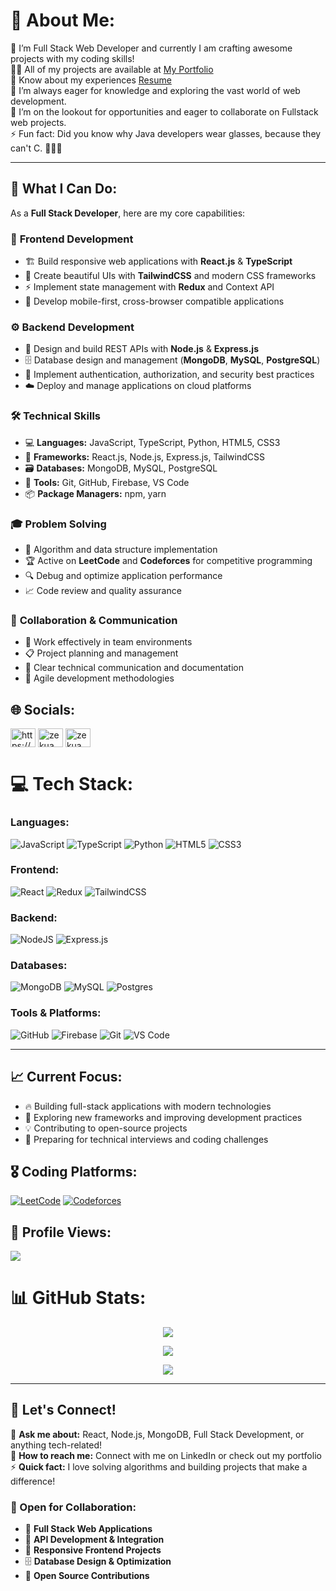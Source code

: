 # 💫 About Me:
🔭 I’m Full Stack Web Developer and currently I am crafting awesome projects with my coding skills!<br>👨‍💻 All of my projects are available at [My Portfolio](https://zekua.tech)<br>📄 Know about my experiences [Resume](https://drive.google.com/file/d/19eftkhrRFT-8mm8JzfaVHcEwdgdJxprf/view)<br>🌱 I’m always eager for knowledge and exploring the vast world of web development.<br>👯 I’m on the lookout for opportunities and eager to collaborate on Fullstack web projects.<br>⚡ Fun fact: Did you know why Java developers wear glasses, because they can't C. 👨‍💻😂

---

## 🤖 What I Can Do:

As a **Full Stack Developer**, here are my core capabilities:

### 🎯 **Frontend Development**
- 🏗️ Build responsive web applications with **React.js** & **TypeScript**
- 🎨 Create beautiful UIs with **TailwindCSS** and modern CSS frameworks
- ⚡ Implement state management with **Redux** and Context API
- 📱 Develop mobile-first, cross-browser compatible applications

### ⚙️ **Backend Development**
- 🔧 Design and build REST APIs with **Node.js** & **Express.js**
- 🗄️ Database design and management (**MongoDB**, **MySQL**, **PostgreSQL**)
- 🔐 Implement authentication, authorization, and security best practices
- ☁️ Deploy and manage applications on cloud platforms

### 🛠️ **Technical Skills**
- 💻 **Languages:** JavaScript, TypeScript, Python, HTML5, CSS3
- 🚀 **Frameworks:** React.js, Node.js, Express.js, TailwindCSS
- 🗃️ **Databases:** MongoDB, MySQL, PostgreSQL
- 🔧 **Tools:** Git, GitHub, Firebase, VS Code
- 📦 **Package Managers:** npm, yarn

### 🎓 **Problem Solving**
- 🧩 Algorithm and data structure implementation
- 🏆 Active on **LeetCode** and **Codeforces** for competitive programming
- 🔍 Debug and optimize application performance
- 📈 Code review and quality assurance

### 🤝 **Collaboration & Communication**
- 👥 Work effectively in team environments
- 📋 Project planning and management
- 💬 Clear technical communication and documentation
- 🎯 Agile development methodologies

## 🌐 Socials:
<p align="left">
<a href="https://linkedin.com/in/zekariyas-kumsa" target="blank"><img align="center" src="https://raw.githubusercontent.com/rahuldkjain/github-profile-readme-generator/master/src/images/icons/Social/linked-in-alt.svg" alt="https://www.linkedin.com/in/zekariyas-kumsa" height="30" width="40" /></a>
<a href="https://www.leetcode.com/zekua" target="blank"><img align="center" src="https://raw.githubusercontent.com/rahuldkjain/github-profile-readme-generator/master/src/images/icons/Social/leet-code.svg" alt="zekua" height="30" width="40" /></a>
<a href="https://codeforces.com/profile/zekua" target="blank"><img align="center" src="https://raw.githubusercontent.com/rahuldkjain/github-profile-readme-generator/master/src/images/icons/Social/codeforces.svg" alt="zekua" height="30" width="40" /></a>
</p>

# 💻 Tech Stack:

### **Languages:**
![JavaScript](https://img.shields.io/badge/javascript-%23323330.svg?style=for-the-badge&logo=javascript&logoColor=%23F7DF1E) 
![TypeScript](https://img.shields.io/badge/typescript-%23007ACC.svg?style=for-the-badge&logo=typescript&logoColor=white) 
![Python](https://img.shields.io/badge/python-3670A0?style=for-the-badge&logo=python&logoColor=ffdd54) 
![HTML5](https://img.shields.io/badge/html5-%23E34F26.svg?style=for-the-badge&logo=html5&logoColor=white) 
![CSS3](https://img.shields.io/badge/css3-%231572B6.svg?style=for-the-badge&logo=css3&logoColor=white)

### **Frontend:**
![React](https://img.shields.io/badge/react-%2320232a.svg?style=for-the-badge&logo=react&logoColor=%2361DAFB) 
![Redux](https://img.shields.io/badge/redux-%23593d88.svg?style=for-the-badge&logo=redux&logoColor=white) 
![TailwindCSS](https://img.shields.io/badge/tailwindcss-%2338B2AC.svg?style=for-the-badge&logo=tailwind-css&logoColor=white)

### **Backend:**
![NodeJS](https://img.shields.io/badge/node.js-6DA55F?style=for-the-badge&logo=node.js&logoColor=white) 
![Express.js](https://img.shields.io/badge/express.js-%23404d59.svg?style=for-the-badge&logo=express&logoColor=%2361DAFB)

### **Databases:**
![MongoDB](https://img.shields.io/badge/MongoDB-%234ea94b.svg?style=for-the-badge&logo=mongodb&logoColor=white) 
![MySQL](https://img.shields.io/badge/mysql-4479A1.svg?style=for-the-badge&logo=mysql&logoColor=white) 
![Postgres](https://img.shields.io/badge/postgres-%23316192.svg?style=for-the-badge&logo=postgresql&logoColor=white)

### **Tools & Platforms:**
![GitHub](https://img.shields.io/badge/github-%23121011.svg?style=for-the-badge&logo=github&logoColor=white) 
![Firebase](https://img.shields.io/badge/firebase-a08021?style=for-the-badge&logo=firebase&logoColor=ffcd34)
![Git](https://img.shields.io/badge/git-%23F05033.svg?style=for-the-badge&logo=git&logoColor=white)
![VS Code](https://img.shields.io/badge/Visual%20Studio%20Code-0078d4.svg?style=for-the-badge&logo=visual-studio-code&logoColor=white)

---

## 📈 Current Focus:
- 🔥 Building full-stack applications with modern technologies
- 🚀 Exploring new frameworks and improving development practices  
- 💡 Contributing to open-source projects
- 🎯 Preparing for technical interviews and coding challenges

## 🎖️ Coding Platforms:
[![LeetCode](https://img.shields.io/badge/LeetCode-000000?style=for-the-badge&logo=LeetCode&logoColor=#d16c06)](https://www.leetcode.com/zekua)
[![Codeforces](https://img.shields.io/badge/Codeforces-445f9d?style=for-the-badge&logo=Codeforces&logoColor=white)](https://codeforces.com/profile/zekua)

## 👀 Profile Views:
![](https://komarev.com/ghpvc/?username=Zekud&color=brightgreen&style=for-the-badge)

# 📊 GitHub Stats:

<div align="center">
  
![](https://github-readme-stats.vercel.app/api?username=Zekud&theme=dark&hide_border=false&include_all_commits=true&count_private=false)

![](https://github-readme-streak-stats.herokuapp.com/?user=Zekud&theme=dark&hide_border=false)

![](https://github-readme-stats.vercel.app/api/top-langs/?username=Zekud&theme=dark&hide_border=false&include_all_commits=true&count_private=false&layout=compact)

</div>

---

## 🎯 Let's Connect!

💬 **Ask me about:** React, Node.js, MongoDB, Full Stack Development, or anything tech-related!  
📧 **How to reach me:** Connect with me on LinkedIn or check out my portfolio  
⚡ **Quick fact:** I love solving algorithms and building projects that make a difference!

### 🤝 Open for Collaboration:
- 🌟 **Full Stack Web Applications**
- 🔗 **API Development & Integration** 
- 📱 **Responsive Frontend Projects**
- 🗄️ **Database Design & Optimization**
- 🚀 **Open Source Contributions**

<!-- Proudly created with GPRM ( https://gprm.itsvg.in ) -->
